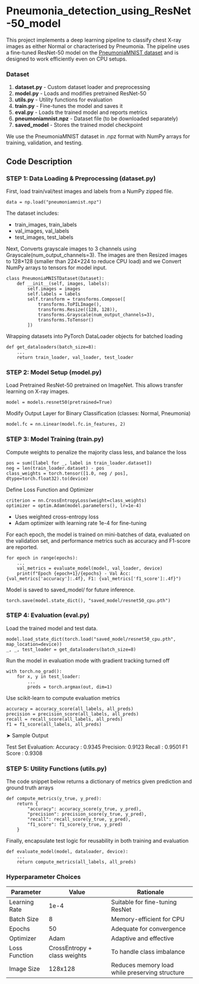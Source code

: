 # __Pneumonia_detection_using_ResNet-50_model__

This project implements a deep learning pipeline to classify chest X-ray images as either Normal or characterised by Pneumonia. The pipeline uses a fine-tuned ResNet-50 model on the [PneumoniaMNIST dataset](https://www.kaggle.com/datasets/rijulshr/pneumoniamnist/data) and is designed to work efficiently even on CPU setups.

### Dataset
1. __dataset.py__ - Custom dataset loader and preprocessing
2. __model.py__ - Loads and modifies pretrained ResNet-50
3. __utils.py__ - Utility functions for evaluation
4. __train.py__ - Fine-tunes the model and saves it
5. __eval.py__ - Loads the trained model and reports metrics
6. __pneumoniamnist.npz__ - Dataset file (to be downloaded separately)
7. __saved_model__ - Stores the trained model checkpoint

We use the PneumoniaMNIST dataset in .npz format with NumPy arrays for training, validation, and testing.

## Code Description

### STEP 1: Data Loading & Preprocessing (dataset.py)

First, load train/val/test images and labels from a NumPy zipped file.

```
data = np.load("pneumoniamnist.npz")
```

The dataset includes:

- train_images, train_labels
- val_images, val_labels
- test_images, test_labels

Next, Converts grayscale images to 3 channels using Grayscale(num_output_channels=3). The images are then Resized images to 128×128 (smaller than 224×224 to reduce CPU load) and we Convert NumPy arrays to tensors for model input.
```
class PneumoniaMNISTDataset(Dataset):
    def __init__(self, images, labels):
        self.images = images
        self.labels = labels
        self.transform = transforms.Compose([
            transforms.ToPILImage(),
            transforms.Resize((128, 128)),
            transforms.Grayscale(num_output_channels=3),
            transforms.ToTensor()
        ])
```

Wrapping datasets into PyTorch DataLoader objects for batched loading
```
def get_dataloaders(batch_size=8):
    ...
    return train_loader, val_loader, test_loader
```

### STEP 2: Model Setup (model.py)

Load Pretrained ResNet-50 pretrained on ImageNet. This allows transfer learning on X-ray images.
```
model = models.resnet50(pretrained=True)
```

Modify Output Layer for Binary Classification (classes: Normal, Pneumonia)
```
model.fc = nn.Linear(model.fc.in_features, 2)
``` 

### STEP 3: Model Training (train.py)

Compute weights to penalize the majority class less, and balance the loss
```
pos = sum([label for _, label in train_loader.dataset])
neg = len(train_loader.dataset) - pos
class_weights = torch.tensor([1.0, neg / pos], dtype=torch.float32).to(device)
```

Define Loss Function and Optimizer
```
criterion = nn.CrossEntropyLoss(weight=class_weights)
optimizer = optim.Adam(model.parameters(), lr=1e-4)
```

- Uses weighted cross-entropy loss
- Adam optimizer with learning rate 1e-4 for fine-tuning

For each epoch, the model is trained on mini-batches of data, evaluated on the validation set, and performance metrics such as accuracy and F1-score are reported.
```
for epoch in range(epochs):
    ...
    val_metrics = evaluate_model(model, val_loader, device)
    print(f"Epoch {epoch+1}/{epochs} - Val Acc: {val_metrics['accuracy']:.4f}, F1: {val_metrics['f1_score']:.4f}")
```

Model is saved to saved_model/ for future inference.
```
torch.save(model.state_dict(), "saved_model/resnet50_cpu.pth")
```

### STEP 4: Evaluation (eval.py)

Load the trained model and test data.
```
model.load_state_dict(torch.load("saved_model/resnet50_cpu.pth", map_location=device))
_, _, test_loader = get_dataloaders(batch_size=8)
```

Run the model in evaluation mode with gradient tracking turned off
```
with torch.no_grad():
    for x, y in test_loader:
        ...
        preds = torch.argmax(out, dim=1)
```

Use scikit-learn to compute evaluation metrics
```
accuracy = accuracy_score(all_labels, all_preds)
precision = precision_score(all_labels, all_preds)
recall = recall_score(all_labels, all_preds)
f1 = f1_score(all_labels, all_preds)
```

➤ Sample Output

Test Set Evaluation:
  Accuracy : 0.9345
  Precision: 0.9123
  Recall   : 0.9501
  F1 Score : 0.9308
  
### STEP 5: Utility Functions (utils.py)

The code snippet below returns a dictionary of metrics given prediction and ground truth arrays
```
def compute_metrics(y_true, y_pred):
    return {
        "accuracy": accuracy_score(y_true, y_pred),
        "precision": precision_score(y_true, y_pred),
        "recall": recall_score(y_true, y_pred),
        "f1_score": f1_score(y_true, y_pred)
    }
```

Finally, encapsulate test logic for reusability in both training and evaluation
```
def evaluate_model(model, dataloader, device):
    ...
    return compute_metrics(all_labels, all_preds)
```

### Hyperparameter Choices

| __Parameter__ |	__Value__	| __Rationale__ |
|-----------|-------|-----------|
| Learning Rate |	1e-4 | Suitable for fine-tuning ResNet |
| Batch Size	| 8 |	Memory-efficient for CPU |
| Epochs	| 50	| Adequate for convergence |
| Optimizer |	Adam	| Adaptive and effective |
| Loss Function |	CrossEntropy + class weights |	To handle class imbalance |
| Image Size	| 128x128	| Reduces memory load while preserving structure |


